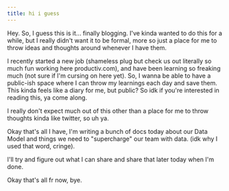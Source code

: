 ```yaml
---
title: hi i guess
---
```



Hey. So, I guess this is it... finally blogging. I've kinda wanted to do this for a while, but I really didn't want it to be formal, more so just a place for me to throw ideas and thoughts around whenever I have them.

I recently started a new job (shameless plug but check us out literally so much fun working here productiv.com), and have been learning so freaking much (not sure if I'm cursing on here yet). So, I wanna be able to have a public-ish space where I can throw my learnings each day and save them. This kinda feels like a diary for me, but public? So idk if you're interested in reading this, ya come along.

I really don't expect much out of this other than a place for me to throw thoughts kinda like twitter, so uh ya.

Okay that's all I have, I'm writing a bunch of docs today about our Data Model and things we need to "supercharge" our team with data. (idk why I used that word, cringe).

I'll try and figure out what I can share and share that later today when I'm done.

Okay that's all fr now, bye.
